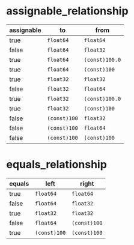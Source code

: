 # assignable_relationship

| assignable | to           | from           |
| ---------- | ------------ | -------------- |
| true       | `float64`    | `float64`      |
| false      | `float64`    | `float32`      |
| true       | `float64`    | `(const)100.0` |
| true       | `float64`    | `(const)100`   |
| true       | `float32`    | `float32`      |
| false      | `float32`    | `float64`      |
| true       | `float32`    | `(const)100.0` |
| true       | `float32`    | `(const)100`   |
| false      | `(const)100` | `float32`      |
| false      | `(const)100` | `float64`      |
| false      | `(const)100` | `(const)100`   |

# equals_relationship

| equals | left           | right         |
| ------ | ------------ | ------------ |
| true   | `float64`    | `float64`    |
| false  | `float64`    | `float32`    |
| true   | `float32`    | `float32`    |
| false  | `float64`    | `(const)100` |
| true   | `(const)100` | `(const)100` |